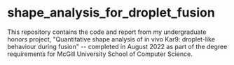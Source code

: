 # shape_analysis_for_droplet_fusion
This repository contains the code and report from my undergraduate honors project, "Quantitative shape analysis of in vivo Kar9: droplet-like behaviour during fusion" -- completed in August 2022 as part of the degree requirements for McGill University School of Computer Science.
